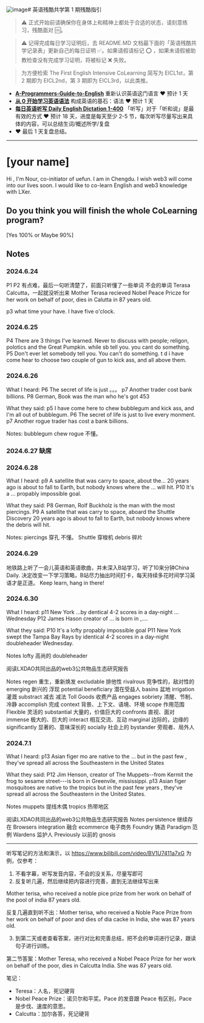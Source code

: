 ![image](https://github.com/Nourbit/Nour/assets/173366145/c81d9578-8c4c-4a2b-bafe-99b7a6d1045c)# 英语残酷共学第 1 期残酷指引

> ⚠️ 正式开始前请确保你在身体上和精神上都处于合适的状态，请刻意练习，残酷面对 🆒。

> ⚠️ 记得完成每日学习证明后，去 README.MD 文档最下面的「英语残酷共学记录表」更新自己的每日证明 ✅。如果请假请标记 ⭕️ ，如果未请假被助教检查没有完成学习证明，将被标记 ❌ 失败。

> 为方便检索 The First English Intensive CoLearning 简写为 EICL1st，第 2 期即为 EICL2nd，第 3 期即为 EICL3rd，以此类推。

- [**A-Programmers-Guide-to-English**](https://github.com/yujiangshui/A-Programmers-Guide-to-English) 重新认识英语这门语言 ❤️ 预计 1 天
- [**从 0 开始学习英语语法**](https://hzpt-inet-club.github.io/english-note/) 构成英语的基石：语法 ❤️ 预计 1 天
- [**每日英语听写 Daily English Dictation 1-400**](https://www.bilibili.com/video/BV1U7411a7xG?p=3&vd_source=bc0666711d2280c24d54945ab9c11146) 「听写」对于「听和说」是最有效的方式 ❤️ 预计 18 天，进度是每天至少 2-5 节，每次听写尽量写出来具体的内容，可以总结生词/概述所学/复盘
- ❤️ 最后 1 天复盘总结。

---

# [your name]
Hi , I'm Nour, co-initiator of uefun. I am in Chengdu. I wish web3 will come into our lives soon. I would like to co-learn English and web3 knowledge with LXer.


## Do you think you will finish the whole CoLearning program?
[Yes 100% or Maybe 90%]

## Notes
### 2024.6.24
P1 P2  有点难，最后一句听清楚了，前面只听懂了一些单词
不会的单词  Terasa  Calcutta，一起就没听出来
Mother Terasa recieved Nobel Peace Pricze for her work on behalf of poor, dies in Calutta in 87 years old.

p3 what time your have. I have five o'clock.


### 2024.6.25
P4 There are 3 things I've learned. Never to discuss with people; religon, polotics and the Great Pumpkin.
while sb tell you. you cant do something.
P5 Don't ever let somebody tell you. You can't do something.  t d
i have come hear to choose two couple of gun to kick ass, and all above them.
 
### 2024.6.26

What I heard:
P6  The secret of life is just 。。。
p7  Another trader cost bank billions.
P8  German, Book was the man who he's got 453

What they said:
p5 I have come here to chew bubblegum and kick ass, and I'm all out of bubblegum.
P6 The secret of life is just to live every monment.
p7 Another rogue trader has cost a bank billions.

Notes:
bubblegum chew rogue 不懂。

### 2024.6.27 缺席

### 2024.6.28 
What I heard: 
p9 A satellite that was carry to space, about the... 20 years ago is about to fall to Earth, but nobody knows where the ... will hit.
P10 It's a ... propably impossible goal.

What they said:
P8 German, Rolf Buckholz is the man with the most piercings.
P9 A satellite that was carry to space, aboard the Shuttle Discovery 20 years ago is about to fall to Earth, but nobody knows where the debris will hit.

Notes:  piercings 穿孔 不懂。 Shuttle 穿梭机 debris 碎片

### 2024.6.29 

地铁路上听了一会儿英语和英语歌曲，并未深入B站学习，听了10来分钟China Daily. 
决定改变一下学习策略，B站尽力抽出时间打卡，每天持续多花时间学习英语才是正道。
Keep learn, hang in there!

### 2024.6.30

What I heard: 
p11  New York ...by dentical 4-2 scores in a day-night ... Wednesday
P12 James Hason creator of ... is born in ,....

What they said:
P10 It's a lofty propably impossible goal
P11 New York swept the Tampa Bay Rays by identical 4-2 scores in a day-night doubleheader Wednesday.



Notes lofty 高尚的 doubleheader

阅读LXDAO共同出品的web3公共物品生态研究报告

Notes  regen 重生，重新焕发 excludable 排他性 rivalrous 竞争性的，敌对性的 emerging 新兴的 浮现
potential beneficiary 潜在受益人 basins 盆地 irrigation 灌溉 substract   减去 减法 Toll Goods 收费产品
engages sobriety 清醒、节制、冷静 accomplish 完成 context 背景、上下文、语境、环境 scope 作用范围
Flexible 灵活的 substantial 大量的，价值巨大的 confronts 直视、面对 immense  极大的、巨大的  interact 相互交流、互动
marginal 边际的，边缘的 significantly 显著的、意味深长的 socially 社会上的 bystander 旁观者、局外人 
 


### 2024.7.1
What I heard: 
p13  Asian figer mo are native to the ... but in the past few , they've spread all across the Southeastern in the United States

What they said:
P12 Jim Henson, creator of The Muppets--from Kermit the frog to sesame street---is born in Greenvile, mississippi.
p13  Asian figer mosquitoes are native to the tropics  but in the past few years , they've spread all across the Southeastern in the United States.

Notes muppets 提线木偶 tropics  热带地区 

阅读LXDAO共同出品的web3公共物品生态研究报告
Notes 
persistence 继续存在  Browsers  integration 融合 ecommerce 电子商务 Foundry 铸造  Paradigm 范例  Wardens 监护人
Previously 以前的 gnosis  



****


听写笔记的方法和演示，以 https://www.bilibili.com/video/BV1U7411a7xG 为例，仅参考：

1. 不看字幕，听写发音内容，不会的没关系，尽量写即可
2. 反复听几遍，然后继续把内容进行完善，直到无法继续写出来

Mother terisa, who received a noble pice prize from her work on behalf of the pool of india 87 years old.

反复几遍直到听不出：Mother terisa, who received a Noble Pace Prize from her work on behalf of poor and dies of dia cacke in India, she was 87 years old.

3. 到第二天或者查看答案，进行对比和完善总结，把不会的单词进行记录，跟读句子进行训练。

第二节答案：Mother Teresa, who received a Nobel Peace Prize for her work on behalf of the poor, dies in Calcutta India. She was 87 years old.

笔记：

- Teresa：人名，死记硬背
- Nobel Peace Prize：诺贝尔和平奖。Pace 的发音跟 Peace 有区别，Pace 是步伐、速度的意思。
- Calcutta：加尔各答，死记硬背
